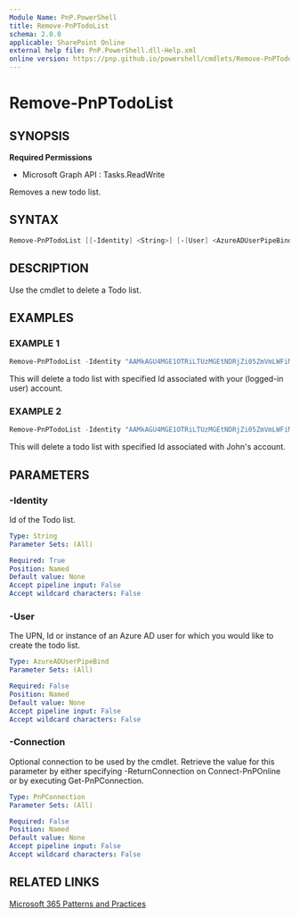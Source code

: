 ```yaml
---
Module Name: PnP.PowerShell
title: Remove-PnPTodoList
schema: 2.0.0
applicable: SharePoint Online
external help file: PnP.PowerShell.dll-Help.xml
online version: https://pnp.github.io/powershell/cmdlets/Remove-PnPTodoList.html
---
```

 
# Remove-PnPTodoList

## SYNOPSIS

**Required Permissions**

  * Microsoft Graph API : Tasks.ReadWrite

Removes a new todo list.

## SYNTAX

```powershell
Remove-PnPTodoList [[-Identity] <String>] [-[User] <AzureADUserPipeBind>]
```

## DESCRIPTION
Use the cmdlet to delete a Todo list.

## EXAMPLES

### EXAMPLE 1
```powershell
Remove-PnPTodoList -Identity "AAMkAGU4MGE1OTRiLTUzMGEtNDRjZi05ZmVmLWFiMTkyYmQxODRjOQAuAAAAAACQV8RStyZCQJ4ydzjIK5HmAQD2LFcxdwYMRqbupn47nEYYAASYG0vWAAA="
```

This will delete a todo list with specified Id associated with your (logged-in user) account.

### EXAMPLE 2
```powershell
Remove-PnPTodoList -Identity "AAMkAGU4MGE1OTRiLTUzMGEtNDRjZi05ZmVmLWFiMTkyYmQxODRjOQAuAAAAAACQV8RStyZCQJ4ydzjIK5HmAQD2LFcxdwYMRqbupn47nEYYAASYG0vWAAA=" -User john@doe.com
```

This will delete a todo list with specified Id associated with John's account.

## PARAMETERS

### -Identity
Id of the Todo list.

```yaml
Type: String
Parameter Sets: (All)

Required: True
Position: Named
Default value: None
Accept pipeline input: False
Accept wildcard characters: False
```

### -User
The UPN, Id or instance of an Azure AD user for which you would like to create the todo list.

```yaml
Type: AzureADUserPipeBind
Parameter Sets: (All)

Required: False
Position: Named
Default value: None
Accept pipeline input: False
Accept wildcard characters: False
```

### -Connection
Optional connection to be used by the cmdlet. Retrieve the value for this parameter by either specifying -ReturnConnection on Connect-PnPOnline or by executing Get-PnPConnection.

```yaml
Type: PnPConnection
Parameter Sets: (All)

Required: False
Position: Named
Default value: None
Accept pipeline input: False
Accept wildcard characters: False
```

## RELATED LINKS

[Microsoft 365 Patterns and Practices](https://aka.ms/m365pnp)

